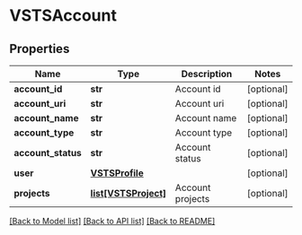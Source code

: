 # VSTSAccount

## Properties
Name | Type | Description | Notes
------------ | ------------- | ------------- | -------------
**account_id** | **str** | Account id | [optional] 
**account_uri** | **str** | Account uri | [optional] 
**account_name** | **str** | Account name | [optional] 
**account_type** | **str** | Account type | [optional] 
**account_status** | **str** | Account status | [optional] 
**user** | [**VSTSProfile**](VSTSProfile.md) |  | [optional] 
**projects** | [**list[VSTSProject]**](VSTSProject.md) | Account projects | [optional] 

[[Back to Model list]](../README.md#documentation-for-models) [[Back to API list]](../README.md#documentation-for-api-endpoints) [[Back to README]](../README.md)

